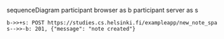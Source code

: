 sequenceDiagram
    participant browser as b
    participant server as s

    b->>+s: POST https://studies.cs.helsinki.fi/exampleapp/new_note_spa
    s-->>-b: 201, {"message": "note created"}